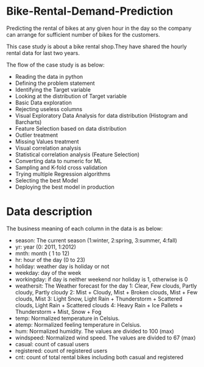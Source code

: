 # Bike-Rental-Demand-Prediction
Predicting the rental of bikes at any given hour in the day so the company can arrange for sufficient number of bikes for the customers.

This case study is about a bike rental shop.They have shared the hourly rental data for last two years.

The flow of the case study is as below:

* Reading the data in python
* Defining the problem statement
* Identifying the Target variable
* Looking at the distribution of Target variable
* Basic Data exploration
* Rejecting useless columns
* Visual Exploratory Data Analysis for data distribution (Histogram and Barcharts)
* Feature Selection based on data distribution
* Outlier treatment
* Missing Values treatment
* Visual correlation analysis
* Statistical correlation analysis (Feature Selection)
* Converting data to numeric for ML
* Sampling and K-fold cross validation
* Trying multiple Regression algorithms
* Selecting the best Model
* Deploying the best model in production

# Data description
The business meaning of each column in the data is as below:

* season: The current season (1:winter, 2:spring, 3:summer, 4:fall)
* yr: year (0: 2011, 1:2012)
* mnth: month ( 1 to 12)
* hr: hour of the day (0 to 23)
* holiday: weather day is holiday or not
* weekday: day of the week
* workingday: if day is neither weekend nor holiday is 1, otherwise is 0
* weathersit: The Weather forecast for the day
    1: Clear, Few clouds, Partly cloudy, Partly cloudy
    2: Mist + Cloudy, Mist + Broken clouds, Mist + Few clouds, Mist
    3: Light Snow, Light Rain + Thunderstorm + Scattered clouds, Light Rain + Scattered clouds
    4: Heavy Rain + Ice Pallets + Thunderstorm + Mist, Snow + Fog
* temp: Normalized temperature in Celsius.
* atemp: Normalized feeling temperature in Celsius.
* hum: Normalized humidity. The values are divided to 100 (max)
* windspeed: Normalized wind speed. The values are divided to 67 (max)
* casual: count of casual users
* registered: count of registered users
* cnt: count of total rental bikes including both casual and registered

